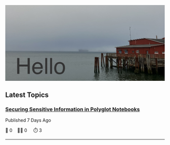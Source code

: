 ![Hello!](https://github.com/mjamesharmon/mjamesharmon/blob/main/assets/img/hello.jpg?raw=true)
## Latest Topics
### [Securing Sensitive Information in Polyglot Notebooks](https://dev.to/mjamesharmon/securing-sensitive-information-in-polyglot-notebooks-2jh0)

Published 7 Days Ago

  💬 0 &nbsp;&nbsp; 👍🏻 0 &nbsp; &nbsp; ⏱️ 3

---

